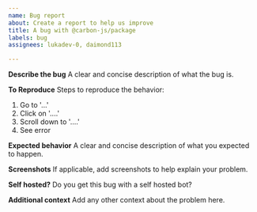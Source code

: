 ```yaml
---
name: Bug report
about: Create a report to help us improve
title: A bug with @carbon-js/package
labels: bug
assignees: lukadev-0, daimond113

---
```


**Describe the bug**
A clear and concise description of what the bug is.

**To Reproduce**
Steps to reproduce the behavior:
1. Go to '...'
2. Click on '....'
3. Scroll down to '....'
4. See error

**Expected behavior**
A clear and concise description of what you expected to happen.

**Screenshots**
If applicable, add screenshots to help explain your problem.

**Self hosted?**
Do you get this bug with a self hosted bot?

**Additional context**
Add any other context about the problem here.
